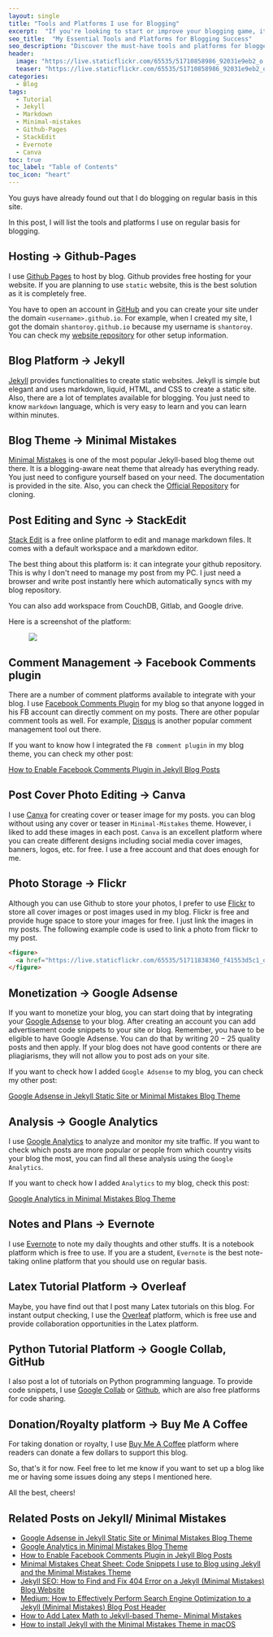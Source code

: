 ```yaml
---
layout: single
title: "Tools and Platforms I use for Blogging"
excerpt:  "If you're looking to start or improve your blogging game, it's important to have the right tools and platforms at your disposal. From content creation to website design and analytics tracking, this post covers the tools and platforms I use to make my blogging process more efficient and effective."
seo_title:  "My Essential Tools and Platforms for Blogging Success"
seo_description: "Discover the must-have tools and platforms for bloggers to improve their content creation, website design, and analytics tracking. Learn about the tools and platforms used by a successful blogger to streamline their blogging process and achieve blogging success."
header:
  image: "https://live.staticflickr.com/65535/51710858986_92031e9eb2_o.png"
  teaser: "https://live.staticflickr.com/65535/51710858986_92031e9eb2_o.png"
categories:
  - Blog
tags:
  - Tutorial
  - Jekyll
  - Markdown
  - Minimal-mistakes
  - Github-Pages
  - StackEdit
  - Evernote
  - Canva
toc: true
toc_label: "Table of Contents"
toc_icon: "heart"
---
```



You guys have already found out that I do blogging on regular basis in this site.

In this post, I will list the tools and platforms I use on regular basis for blogging. 

##  Hosting -> Github-Pages
I use [Github Pages](https://pages.github.com/) to host by blog. Github provides free hosting for your website. If you are planning to use `static` website, this is the best solution as it is completely free. 

You have to open an account in [GitHub](https://www.github.com) and you can create your site under the domain `<username>.github.io`. For example, when I created my site, I got the domain `shantoroy.github.io` because my username is `shantoroy`. You can check my [website repository](https://github.com/shantoroy/shantoroy.github.io) for other setup information.

## Blog Platform -> Jekyll
[Jekyll](https://jekyllrb.com/) provides functionalities to create static websites. Jekyll is simple but elegant and uses markdown, liquid, HTML, and CSS to create a static site. Also, there are a lot of templates available for blogging. You just need to know `markdown` language, which is very easy to learn and you can learn within minutes. 
  
## Blog Theme -> Minimal Mistakes
[Minimal Mistakes](https://mmistakes.github.io/minimal-mistakes/) is one of the most popular Jekyll-based blog theme out there. It is a blogging-aware neat theme that already has everything ready. You just need to configure yourself based on your need. The documentation is provided in the site. Also, you can check the [Official Repository](https://github.com/mmistakes/minimal-mistakes) for cloning.


## Post Editing and Sync -> StackEdit
[Stack Edit](https://stackedit.io/) is a free online platform to edit and manage markdown files. It comes with a default workspace and a markdown editor. 

The best thing about this platform is: it can integrate your github repository. This is why I don't need to manage my post from my PC. I just need a browser and write post instantly here which automatically syncs with my blog repository.

You can also add workspace from CouchDB, Gitlab, and Google drive.

Here is a screenshot of the platform:
<figure>
  <a href="https://live.staticflickr.com/65535/51711838360_f41553d5c1_o.png"><img src="https://live.staticflickr.com/65535/51711838360_f41553d5c1_o.png"></a>
</figure>
 
## Comment Management -> Facebook Comments plugin
There are a number of comment platforms available to integrate with your blog. I use [Facebook Comments Plugin](https://developers.facebook.com/docs/plugins/comments/) for my blog so that anyone logged in his FB account can directly comment on my posts. There are other popular comment tools as well. For example, [Disqus](https://disqus.com/) is another popular comment management tool out there.

If you want to know how I integrated the `FB comment plugin` in my blog theme, you can check my other post:

[How to Enable Facebook Comments Plugin in Jekyll Blog Posts](https://shantoroy.com/jekyll/facebook-comment-plugin-jekyll-minimal-mistakes-blog-posts/)

## Post Cover Photo Editing -> Canva
I use [Canva](https://www.canva.com/) for creating cover or teaser image for my posts. you can blog without using any cover or teaser in `Minimal-Mistakes` theme. However, i liked to add these images in each post. `Canva` is an excellent platform where you can create different designs including social media cover images, banners, logos, etc. for free. I use a free account and that does enough for me.

## Photo Storage -> Flickr
Although you can use Github to store your photos, I prefer to use [Flickr](https://www.flickr.com/) to store all cover images or post images used in my blog. Flickr is free and provide huge space to store your images for free. I just link the images in my posts. The following example code is used to link a photo from flickr to my post.

```html
<figure>
  <a href="https://live.staticflickr.com/65535/51711838360_f41553d5c1_o.png"><img src="https://live.staticflickr.com/65535/51711838360_f41553d5c1_o.png"></a>
</figure>
```

## Monetization -> Google Adsense
If you want to monetize your blog, you can start doing that by integrating your [Google Adsense](https://www.google.com/adsense/start/) to your blog. After creating an account you can add advertisement code snippets to your site or blog. Remember, you have to be eligible to have Google Adsense. You can do that by writing $20-25$ quality posts and then apply. If your blog does not have good contents or there are pliagiarisms, they will not allow you to post ads on your site.

If you want to check how I added `Google Adsense` to my blog, you can check my other post:

[Google Adsense in Jekyll Static Site or Minimal Mistakes Blog Theme](https://shantoroy.com/jekyll/how-I-added-google-adsense-to-my-jekyll-minimal-mistakes-blog/)

## Analysis -> Google Analytics
I use [Google Analytics](https://analytics.google.com/) to analyze and monitor my site traffic. If you want to check which posts are more popular or people from which country visits your blog the most, you can find all these analysis using the `Google Analytics`.

If you want to check how I added `Analytics` to my blog, check this post:

[Google Analytics in Minimal Mistakes Blog Theme](https://shantoroy.com/jekyll/google-analytics-in-jekyll-minimal-mistakes-blog-theme/)

## Notes and Plans -> Evernote
I use [Evernote](https://evernote.com/) to note my daily thoughts and other stuffs. It is a notebook platform which is free to use. If you are a student, `Evernote` is the best note-taking online platform that you should use on regular basis.

## Latex Tutorial Platform -> Overleaf
Maybe, you have find out that I post many Latex tutorials on this blog. For instant output checking, I use the [Overleaf](https://www.overleaf.com) platform, which is free use and provide collaboration opportunities in the Latex platform.


## Python Tutorial Platform -> Google Collab, GitHub
I also post a lot of tutorials on Python programming language. To provide code snippets, I use [Google Collab](https://colab.research.google.com/) or [Github](https://github.com/), which are also free platforms for code sharing.

## Donation/Royalty platform -> Buy Me A Coffee
For taking donation or royalty, I use [Buy Me A Coffee](https://buymeacoffee.com/) platform where readers can donate a few dollars to support this blog.

So, that's it for now. Feel free to let me know if you want to set up a blog like me or having some issues doing any steps I mentioned here.

All the best, cheers!


## Related Posts on Jekyll/ Minimal Mistakes
* [Google Adsense in Jekyll Static Site or Minimal Mistakes Blog Theme](https://shantoroy.com/jekyll/how-I-added-google-adsense-to-my-jekyll-minimal-mistakes-blog/)
* [Google Analytics in Minimal Mistakes Blog Theme](https://shantoroy.com/jekyll/google-analytics-in-jekyll-minimal-mistakes-blog-theme/)
* [How to Enable Facebook Comments Plugin in Jekyll Blog Posts](https://shantoroy.com/jekyll/facebook-comment-plugin-jekyll-minimal-mistakes-blog-posts/)
* [Minimal Mistakes Cheat Sheet: Code Snippets I use to Blog using Jekyll and the Minimal Mistakes Theme](https://shantoroy.com/jekyll/code-snippets-I-use-for-blogging-in-minimal-mistakes/)
* [Jekyll SEO: How to Find and Fix 404 Error on a Jekyll (Minimal Mistakes) Blog Website](https://shantoroy.com/jekyll/jekyll-seo-find-and-fix-404-error-on-jekyll-minimal-mistake-blog/)
* [Medium: How to Effectively Perform Search Engine Optimization to a Jekyll (Minimal Mistakes) Blog Post Header](https://medium.com/@shantoroy/how-to-effectively-perform-search-engine-optimization-to-a-jekyll-minimal-mistakes-blog-post-9c3a17865eca)
* [How to Add Latex Math to Jekyll-based Theme- Minimal Mistakes](https://shantoroy.com/jekyll/add-latex-math-to-jekyll-blog-minimal-mistakes/)
* [How to install Jekyll with the Minimal Mistakes Theme in macOS](https://shantoroy.com/blogging/install-jekyll-minimal-mistakes-in-macos/)
<!--stackedit_data:
eyJoaXN0b3J5IjpbLTMwODU4MTQsLTY5NzA3OTEzNF19
-->